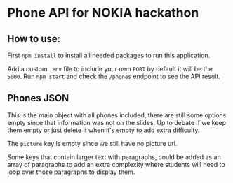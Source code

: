 # Phone API for NOKIA hackathon

## How to use:

First `npm install` to install all needed packages to run this application.

Add a custom `.env` file to include your own `PORT` by default it will be the `5000`.
Run `npm start` and check the `/phones` endpoint to see the API result.

## Phones JSON

This is the main object with all phones included, there are still some options empty since that information was not on the slides. Up to debate if we keep them empty or just delete it when it's empty to add extra difficulty.

The `picture` key is empty since we still have no picture url.

Some keys that contain larger text with paragraphs, could be added as an array of paragraphs to add an extra complexity where students will need to loop over those paragraphs to display them.
